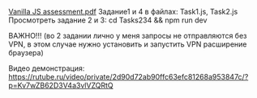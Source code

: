[Vanilla JS assessment.pdf](https://github.com/user-attachments/files/17666964/Vanilla.JS.assessment.pdf)
Задание1  и 4 в файлах: Task1.js, Task2.js
Просмотреть задание 2 и 3: 
cd Tasks234 && npm run dev

ВАЖНО!!! (во 2 задании лично у меня запросы не отправляются без VPN, в этом случае нужно установить и запустить VPN расширение браузера)

Видео демонстрация:
https://rutube.ru/video/private/2d90d72ab90ffc63efc81268a953847c/?p=Kv7wZB62D3V4a3vlVZQRtQ
